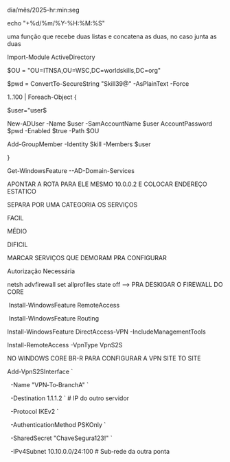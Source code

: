

dia/mês/2025-hr:min:seg

echo "+%d/%m/%Y-%H:%M:%S"

uma função que recebe duas listas e concatena as duas, no caso junta as duas

Import-Module ActiveDirectory

$OU = "OU=ITNSA,OU=WSC,DC=worldskills,DC=org"

$pwd = ConvertTo-SecureString "Skill39@" -AsPlainText -Force

1..100 | Foreach-Object {

$user="user$

New-ADUser -Name $user -SamAccountName $user AccountPassword $pwd -Enabled $true -Path $OU

Add-GroupMember -Identity Skill -Members $user

}

Get-WindowsFeature --AD-Domain-Services

APONTAR A ROTA PARA ELE MESMO 10.0.0.2 E COLOCAR ENDEREÇO ESTATICO

SEPARA POR UMA CATEGORIA OS SERVIÇOS

FACIL

MÉDIO

DIFICIL

MARCAR SERVIÇOS QUE DEMORAM PRA CONFIGURAR

Autorização Necessária

netsh advfirewall set allprofiles state off --> PRA DESKIGAR O FIREWALL DO CORE

 Install-WindowsFeature RemoteAccess

 Install-WindowsFeature Routing

Install-WindowsFeature DirectAccess-VPN -IncludeManagementTools

Install-RemoteAccess -VpnType VpnS2S

NO WINDOWS CORE BR-R PARA CONFIGURAR A VPN SITE TO SITE

Add-VpnS2SInterface `

  -Name "VPN‑To‑BranchA" `

  -Destination 1.1.1.2 ` # IP do outro servidor

  -Protocol IKEv2 `

  -AuthenticationMethod PSKOnly `

  -SharedSecret "ChaveSegura123!" `

  -IPv4Subnet 10.10.0.0/24:100 # Sub‑rede da outra ponta